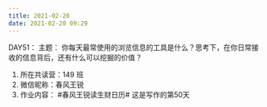 ```yaml
---
title: 2021-02-20
date: 2021-02-20 09:29
---
```


DAY51：
主题：
你每天最常使用的浏览信息的工具是什么？思考下，在你日常接收的信息背后，还有什么可以挖掘的价值？

1. 所在共读营：149 班
2. 微信昵称：春风王锐
3. 作业内容：
#春风王锐读生财日历# 这是写作的第50天